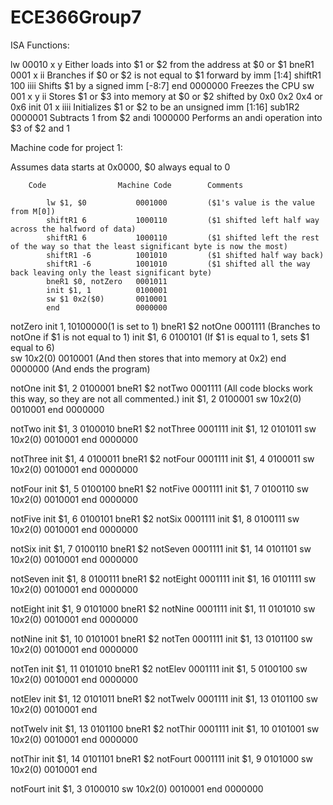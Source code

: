 # ECE366Group7

ISA Functions:

lw        00010 x y		Either loads into $1 or $2 from the address at $0 or $1
bneR1     0001 x ii    	Branches if $0 or $2 is not equal to $1 forward by imm [1:4]
shiftR1   100 iiii    	Shifts $1 by a signed imm [-8:7]
end       0000000     	Freezes the CPU
sw        001 x y ii  	Stores $1 or $3 into memory at $0 or $2 shifted by 0x0 0x2 0x4 or 0x6
init      01 x iiii   	Initializes $1 or $2 to be an unsigned imm [1:16]
sub1R2    0000001     	Subtracts 1 from $2
andi      1000000     	Performs an andi operation into $3 of $2 and 1

Machine code for project 1:

Assumes data starts at 0x0000, $0 always equal to 0

		Code				Machine Code		Comments

			lw $1, $0			0001000			($1's value is the value from M[0])
			shiftR1 6			1000110			($1 shifted left half way across the halfword of data)
			shiftR1 6			1000110			($1 shifted left the rest of the way so that the least significant byte is now the most)
			shiftR1 -6			1001010			($1 shifted half way back)
			shiftR1 -6			1001010			($1 shifted all the way back leaving only the least significant byte)
			bneR1 $0, notZero	0001011
			init $1, 1			0100001	
			sw $1 0x2($0)		0010001
			end					0000000
			
notZero		init $1, 1			0100000			($1 is set to 1)
			bneR1 $2 notOne		0001111			(Branches to notOne if $1 is not equal to 1)
			init $1, 6			0100101			(If $1 is equal to 1, sets $1 equal to 6)	
			sw $1 0x2($0)		0010001			(And then stores that into memory at 0x2)
			end					0000000			(And ends the program)
			
notOne		init $1, 2			0100001
			bneR1 $2 notTwo		0001111			(All code blocks work this way, so they are not all commented.)
			init $1, 2			0100001	
			sw $1 0x2($0)		0010001
			end					0000000
				
notTwo		init $1, 3			0100010
			bneR1 $2 notThree	0001111
			init $1, 12			0101011
			sw $1 0x2($0)		0010001
			end					0000000
			
notThree	init $1, 4			0100011
			bneR1 $2 notFour	0001111
			init $1, 4			0100011
			sw $1 0x2($0)		0010001
			end					0000000
			
notFour		init $1, 5			0100100
			bneR1 $2 notFive	0001111
			init $1, 7			0100110
			sw $1 0x2($0)		0010001
			end					0000000
				
notFive		init $1, 6			0100101
			bneR1 $2 notSix		0001111
			init $1, 8			0100111
			sw $1 0x2($0)		0010001
			end					0000000
			
notSix		init $1, 7			0100110
			bneR1 $2 notSeven	0001111
			init $1, 14			0101101
			sw $1 0x2($0)		0010001
			end					0000000
			
notSeven	init $1, 8			0100111
			bneR1 $2 notEight	0001111
			init $1, 16			0101111	
			sw $1 0x2($0)		0010001
			end					0000000
			
notEight	init $1, 9			0101000
			bneR1 $2 notNine	0001111
			init $1, 11			0101010
			sw $1 0x2($0)		0010001
			end					0000000
				
notNine		init $1, 10			0101001
			bneR1 $2 notTen		0001111
			init $1, 13			0101100
			sw $1 0x2($0)		0010001
			end					0000000
			
notTen		init $1, 11			0101010
			bneR1 $2 notElev	0001111
			init $1, 5			0100100
			sw $1 0x2($0)		0010001
			end					0000000
			
notElev		init $1, 12			0101011
			bneR1 $2 notTwelv	0001111
			init $1, 13			0101100
			sw $1 0x2($0)		0010001
			end
			
notTwelv	init $1, 13			0101100
			bneR1 $2 notThir	0001111
			init $1, 10			0101001
			sw $1 0x2($0)		0010001
			end					0000000
			
notThir		init $1, 14			0101101
			bneR1 $2 notFourt	0001111
			init $1, 9			0101000
			sw $1 0x2($0)		0010001
			end
			
notFourt	init $1, 3			0100010
			sw $1 0x2($0)		0010001
			end					0000000

		

